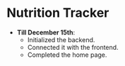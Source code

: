 ﻿# Nutrition Tracker
- **Till December 15th**:
  - Initialized the backend.
  - Connected it with the frontend.
  - Completed the home page.
